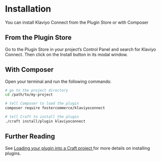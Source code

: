 # Installation

You can install Klaviyo Connect from the Plugin Store or with Composer

## From the Plugin Store

Go to the Plugin Store in your project’s Control Panel and search for Klaviyo Connect. Then click on the Install button in its modal window.

## With Composer

Open your terminal and run the following commands:

```bash
# go to the project directory
cd /path/to/my-project

# tell Composer to load the plugin
composer require fostercommerce/klaviyoconnect

# tell Craft to install the plugin
./craft install/plugin klaviyoconnect
```

## Further Reading

See [Loading your plugin into a Craft project
](https://docs.craftcms.com/v3/plugin-intro.html#getting-started) for more details on installing plugins.
